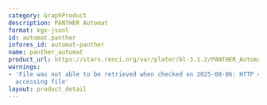 ```yaml
---
category: GraphProduct
description: PANTHER Automat
format: kgx-jsonl
id: automat.panther
infores_id: automat-panther
name: panther_automat
product_url: https://stars.renci.org/var/plater/bl-3.1.2/PANTHER_Automat/latest/kgx_files
warnings:
- 'File was not able to be retrieved when checked on 2025-08-06: HTTP 404 error when
  accessing file'
layout: product_detail
---
```

